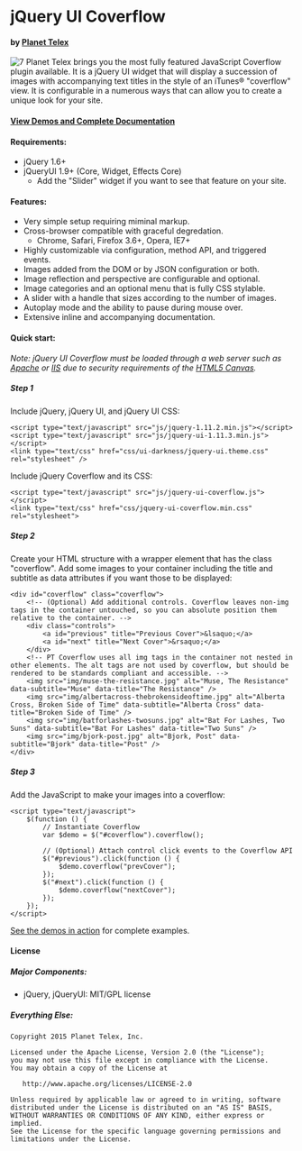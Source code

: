 # jQuery UI Coverflow
#### by [Planet Telex][1]

![7]
Planet Telex  brings you the most fully featured JavaScript Coverflow plugin available. It is a jQuery UI widget that will display a succession of images with accompanying text titles in the style of an iTunes&reg;
 "coverflow" view. It is configurable in a numerous ways that can allow you to create a unique look for your site.
#### [View Demos and Complete Documentation][2]

#### Requirements:
* jQuery 1.6+
* jQueryUI 1.9+ (Core, Widget, Effects Core)
	* Add the "Slider" widget if you want to see that feature on your site.

#### Features:

* Very simple setup requiring miminal markup.
* Cross-browser compatible with graceful degredation.
	* Chrome, Safari, Firefox 3.6+, Opera, IE7+
* Highly customizable via configuration, method API, and triggered events.
* Images added from the DOM or by JSON configuration or both.
* Image reflection and perspective are configurable and optional.
* Image categories and an optional menu that is fully CSS stylable.
* A slider with a handle that sizes according to the number of images.
* Autoplay mode and the ability to pause during mouse over.
* Extensive inline and accompanying documentation.


#### Quick start:

*Note: jQuery UI Coverflow must be loaded through a web server such as [Apache][4] or [IIS][5] due to security requirements of the [HTML5 Canvas][3].*

##### Step 1

Include jQuery, jQuery UI, and jQuery UI CSS:

	<script type="text/javascript" src="js/jquery-1.11.2.min.js"></script>
	<script type="text/javascript" src="js/jquery-ui-1.11.3.min.js"></script>
    <link type="text/css" href="css/ui-darkness/jquery-ui.theme.css" rel="stylesheet" />

Include jQuery Coverflow and its CSS:

	<script type="text/javascript" src="js/jquery-ui-coverflow.js"></script>
	<link type="text/css" href="css/jquery-ui-coverflow.min.css" rel="stylesheet">

##### Step 2

Create your HTML structure with a wrapper element that has the class "coverflow".  Add some images to your container including the title and subtitle as data attributes if you want those to be displayed:

    <div id="coverflow" class="coverflow">
        <!-- (Optional) Add additional controls. Coverflow leaves non-img tags in the container untouched, so you can absolute position them relative to the container. -->
        <div class="controls">
            <a id="previous" title="Previous Cover">&lsaquo;</a>
            <a id="next" title="Next Cover">&rsaquo;</a>
        </div>
        <!-- PT Coverflow uses all img tags in the container not nested in other elements. The alt tags are not used by coverflow, but should be rendered to be standards compliant and accessible. -->
        <img src="img/muse-the-resistance.jpg" alt="Muse, The Resistance" data-subtitle="Muse" data-title="The Resistance" />
        <img src="img/albertacross-thebrokensideoftime.jpg" alt="Alberta Cross, Broken Side of Time" data-subtitle="Alberta Cross" data-title="Broken Side of Time" />
        <img src="img/batforlashes-twosuns.jpg" alt="Bat For Lashes, Two Suns" data-subtitle="Bat For Lashes" data-title="Two Suns" />
        <img src="img/bjork-post.jpg" alt="Bjork, Post" data-subtitle="Bjork" data-title="Post" />
    </div>

##### Step 3

Add the JavaScript to make your images into a coverflow:

    <script type="text/javascript">
        $(function () {
            // Instantiate Coverflow
            var $demo = $("#coverflow").coverflow();

            // (Optional) Attach control click events to the Coverflow API
            $("#previous").click(function () {
                $demo.coverflow("prevCover");
            });
            $("#next").click(function () {
                $demo.coverflow("nextCover");
            });
        });
    </script>

[See the demos in action][3] for complete examples.

#### License

##### Major Components:

* jQuery, jQueryUI: MIT/GPL license

##### Everything Else:

    Copyright 2015 Planet Telex, Inc.

    Licensed under the Apache License, Version 2.0 (the "License");
    you may not use this file except in compliance with the License.
    You may obtain a copy of the License at

       http://www.apache.org/licenses/LICENSE-2.0

    Unless required by applicable law or agreed to in writing, software
    distributed under the License is distributed on an "AS IS" BASIS,
    WITHOUT WARRANTIES OR CONDITIONS OF ANY KIND, either express or implied.
    See the License for the specific language governing permissions and
    limitations under the License.

[1]: http://www.planettelex.com
[2]: http://www.planettelex.com/products/jquery-coverflow
[3]: http://www.w3schools.com/html/html5_canvas.asp
[4]: http://httpd.apache.org
[5]: http://www.iis.net
[6]: http://planettelex.github.io/jquery-coverflow
[7]: http://planettelex.github.io/jquery-coverflow/images/demo.png
